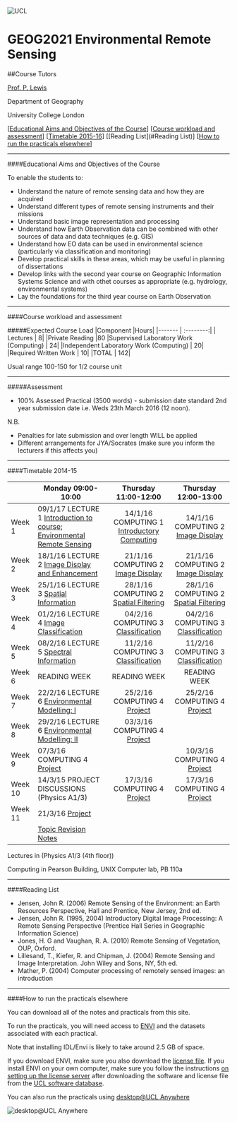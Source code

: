 ![UCL](https://github.com/profLewis/Geog2021_Coursework/blob/master/images/ucl_logo.png?raw=true)

# GEOG2021 Environmental Remote Sensing

##Course Tutors

[Prof. P. Lewis](http://www2.geog.ucl.ac.uk/~plewis)

Department of Geography
    
University College London
    

[[Educational Aims and Objectives of the Course](#Education)]  [[Course workload and assessment](#workload)] [[Timetable 2015-16](#Timetable)] [[Reading List](#Reading List)] [[How to run the practicals elsewhere](#elsewhere)]

-----------------------------------


####<a name="Education">Educational Aims and Objectives of the Course</a>

 To enable the students to: 
 
+ Understand the nature of remote sensing data and how they are acquired
+ Understand different types of remote sensing instruments and their missions
+ Understand basic image representation and processing
+ Understand how Earth Observation data can be combined with other sources of data and data techniques (e.g. GIS)
+ Understand how EO data can be used in environmental science (particularly via classification and monitoring)
+ Develop practical skills in these areas, which may be useful in planning of dissertations
+ Develop links with the second year course on Geographic Information Systems Science and with othet courses as appropriate (e.g. hydrology, environmental systems)
+ Lay the foundations for the third year course on Earth Observation

-----------------------------------


####<a name="workload">Course workload and assessment</a>

#####Expected Course Load
|Component 	|Hours|
|-------  | :--------:|
| Lectures | 	8|
|Private Reading 	|80
|Supervised Laboratory Work (Computing) |	24|
|Independent Laboratory Work (Computing) |	20|
|Required Written Work |	10|
|TOTAL |	142|

Usual range 100-150 for 1/2 course unit 


-----------------------------------


#####Assessment

+ 100% Assessed Practical (3500 words) - submission date standard 2nd year submission date i.e. Weds 23th March 2016 (12 noon).

N.B.

- Penalties for late submission and over length WILL be applied
- Different arrangements for JYA/Socrates (make sure you inform the lecturers if this affects you)

-----------------------------------


####<a name="Timetable">Timetable 2014-15</a>


|  | Monday 09:00-10:00 | Thursday 11:00-12:00 | Thursday 12:00-13:00 |
| -------------------|  -------------------| :-----------------: | :------------------: |
| Week 1 | 09/1/17 LECTURE 1 [Introduction to course; Environmental Remote Sensing](coursenotes/lecture1.pdf) | 14/1/16 COMPUTING 1 [Introductory Computing](https://nbviewer.jupyter.org/github/profLewis/geog2021/blob/master/basicUnixFileMgr.html)|14/1/16 COMPUTING 2 [Image Display](https://nbviewer.jupyter.org/github/profLewis/geog2021/blob/master/ImageDisplay.ipynb)|
| Week 2 | 18/1/16 LECTURE 2 [Image Display and Enhancement](coursenotes/lecture2.pdf) | 21/1/16 COMPUTING 2 [Image Display](https://nbviewer.jupyter.org/github/profLewis/geog2021/blob/master/ImageDisplay.ipynb)| 21/1/16 COMPUTING 2 [Image Display](https://nbviewer.jupyter.org/github/profLewis/geog2021/blob/master/ImageDisplay.ipynb)|
| Week 3 | 25/1/16 LECTURE 3 [Spatial Information](coursenotes/lecture3.pdf) | 28/1/16 COMPUTING 2 [Spatial Filtering](https://nbviewer.jupyter.org/github/profLewis/geog2021/blob/master/SpatialFiltering.ipynb)| 28/1/16 COMPUTING 2 [Spatial Filtering](https://nbviewer.jupyter.org/github/profLewis/geog2021/blob/master/SpatialFiltering.ipynb)|
| Week 4 | 01/2/16 LECTURE 4 [Image Classification](coursenotes/lecture4.pdf) | 04/2/16 COMPUTING 3 [Classification](https://nbviewer.jupyter.org/github/profLewis/geog2021/blob/master/Classification.ipynb)| 04/2/16 COMPUTING 3 [Classification](https://nbviewer.jupyter.org/github/profLewis/geog2021/blob/master/Classification.ipynb)|
| Week 5 | 08/2/16 LECTURE 5 [Spectral Information](coursenotes/lecture5.pdf) | 11/2/16 COMPUTING 3 [Classification](https://nbviewer.jupyter.org/github/profLewis/geog2021/blob/master/Classification.ipynb)| 11/2/16 COMPUTING 3 [Classification](https://nbviewer.jupyter.org/github/profLewis/geog2021/blob/master/Classification.ipynb)|
| Week 6 | READING WEEK | READING WEEK | READING WEEK |
| Week 7 | 22/2/16 LECTURE 6 [Environmental Modelling: I](coursenotes/modelling1.pdf) | 25/2/16 COMPUTING 4 [Project](http://proflewis.github.io/Geog2021_Coursework/)| 25/2/16 COMPUTING 4 [Project](http://proflewis.github.io/Geog2021_Coursework/)|
| Week 8 | 29/2/16 LECTURE 6 [Environmental Modelling: II](coursenotes/modelling2.pdf)| 03/3/16 COMPUTING 4 [Project](http://proflewis.github.io/Geog2021_Coursework/)|
| Week 9 | 07/3/16  COMPUTING 4 [Project](http://proflewis.github.io/Geog2021_Coursework/)| | 10/3/16 COMPUTING 4 [Project](http://proflewis.github.io/Geog2021_Coursework/)| 10/3/16 COMPUTING 4 [Project](project)|
| Week 10 | 14/3/15 PROJECT DISCUSSIONS (Physics A1/3)| 17/3/16 COMPUTING 4 [Project](http://proflewis.github.io/Geog2021_Coursework/)| 17/3/16 COMPUTING 4 [Project](project)|
| Week 11 | 21/3/16 [Project](http://proflewis.github.io/Geog2021_Coursework/)| | |
||[Topic Revision Notes](coursenotes/lecture8_2011.pdf)||


Lectures in (Physics A1/3 (4th floor))

Computing in Pearson Building, UNIX Computer lab, PB 110a 


-----------------------------------


####<a name="Reading List">Reading List</a>

- Jensen, John R. (2006) Remote Sensing of the Environment: an Earth Resources Perspective, Hall and Prentice, New Jersey, 2nd ed.
- Jensen, John R. (1995, 2004) Introductory Digital Image Processing: A Remote Sensing Perspective (Prentice Hall Series in Geographic Information Science)
- Jones, H. G and Vaughan, R. A. (2010) Remote Sensing of Vegetation, OUP, Oxford.
- Lillesand, T., Kiefer, R. and Chipman, J. (2004) Remote Sensing and Image Interpretation. John Wiley and Sons, NY, 5th ed.
- Mather, P. (2004) Computer processing of remotely sensed images: an introduction 


-----------------------------------



####<a name="elsewhere">How to run the practicals elsewhere</a>

You can download all of the notes and practicals from this site.

To run the practicals, you will need access to [ENVI](http://swdb.ucl.ac.uk/package/view/id/142?filter=envi) and the datasets associated with each practical.

Note that installing IDL/Envi is likely to take around 2.5 GB of space.

If you download ENVI, make sure you also download the [license file](http://swdb.ucl.ac.uk/package/download/id/142/fileId/1539). If you install ENVI on your own computer, make sure you follow the instructions [on setting up the license server](http://www.exelisvis.com/Support/HelpArticlesDetail/TabId/219/ArtMID/900/ArticleID/4660/4660.aspx) after downloading the software and license file from the [UCL software database](http://swdb.ucl.ac.uk).

You can also run the practicals using [desktop@UCL Anywhere](http://www.ucl.ac.uk/isd/services/desktops/students/desktop-anywhere)

![desktop@UCL Anywhere](https://github.com/profLewis/geog2021/blob/master/images/desktop-ucl-anywhere-logo-globe.jpg?raw=true)
